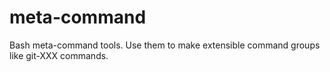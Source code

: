 # meta-command
Bash meta-command tools.  Use them to make extensible command groups like git-XXX commands.

